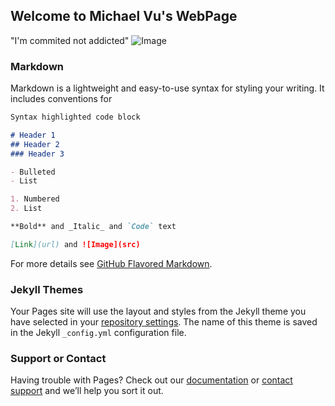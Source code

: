 ## Welcome to Michael Vu's WebPage
"I'm commited not addicted"
![Image](https://www.google.com/url?sa=i&url=https%3A%2F%2Fen.wikipedia.org%2Fwiki%2FLuv_Is_Rage_2&psig=AOvVaw3H87OGh3D1KvYIcp6efBsN&ust=1610166685687000&source=images&cd=vfe&ved=0CAIQjRxqFwoTCKjzob3Ai-4CFQAAAAAdAAAAABAD)

### Markdown

Markdown is a lightweight and easy-to-use syntax for styling your writing. It includes conventions for

```markdown
Syntax highlighted code block

# Header 1
## Header 2
### Header 3

- Bulleted
- List

1. Numbered
2. List

**Bold** and _Italic_ and `Code` text

[Link](url) and ![Image](src)
```

For more details see [GitHub Flavored Markdown](https://guides.github.com/features/mastering-markdown/).

### Jekyll Themes

Your Pages site will use the layout and styles from the Jekyll theme you have selected in your [repository settings](https://github.com/mtvuu/mtvuu.github.io/settings). The name of this theme is saved in the Jekyll `_config.yml` configuration file.

### Support or Contact

Having trouble with Pages? Check out our [documentation](https://docs.github.com/categories/github-pages-basics/) or [contact support](https://github.com/contact) and we’ll help you sort it out.
